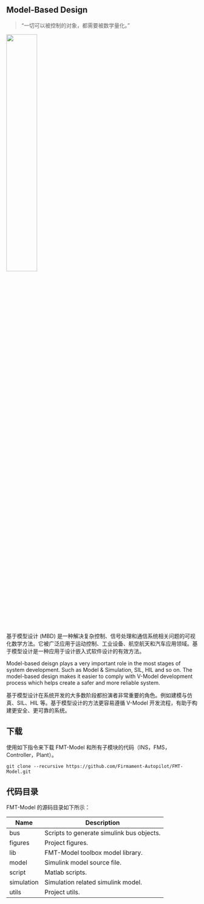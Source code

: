 
## Model-Based Design

> “一切可以被控制的对象，都需要被数学量化。”

<img src="figures/v_model.png" width="40%">

基于模型设计 (MBD) 是一种解决复杂控制、信号处理和通信系统相关问题的可视化数学方法。它被广泛应用于运动控制、工业设备、航空航天和汽车应用领域。基于模型设计是一种应用于设计嵌入式软件设计的有效方法。

Model-based deisgn plays a very important role in the most stages of system development. Such as Model & Simulation, SIL, HIL and so on. The model-based design makes it easier to comply with V-Model development process which helps create a safer and more reliable system.

基于模型设计在系统开发的大多数阶段都扮演者非常重要的角色。例如建模与仿真、SIL、HIL 等。基于模型设计的方法更容易遵循 V-Model 开发流程，有助于构建更安全、更可靠的系统。

## 下载
使用如下指令来下载 FMT-Model 和所有子模块的代码（INS，FMS，Controller，Plant）。
```
git clone --recursive https://github.com/Firmament-Autopilot/FMT-Model.git
```

## 代码目录

FMT-Model 的源码目录如下所示：

| Name          | Description                               |
| ------------- | ----------------------------------------- |
| bus           | Scripts to generate simulink bus objects. |
| figures       | Project figures.                          |
| lib           | FMT-Model toolbox model library.          |
| model         | Simulink model source file.               |
| script        | Matlab scripts.                           |
| simulation    | Simulation related simulink model.        |
| utils         | Project utils.                            |
